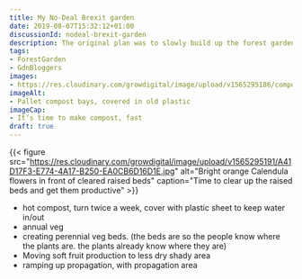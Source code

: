 ```yaml
---
title: My No-Deal Brexit garden
date: 2019-08-07T15:32:12+01:00
discussionId: nodeal-brexit-garden
description: The original plan was to slowly build up the forest garden and increase food production. Some rather ridiculous politics means annual vegetables are being pressed into duty at short notice
tags: 
- ForestGarden
- GdnBloggers
images: 
- https://res.cloudinary.com/growdigital/image/upload/v1565295186/compostbay-5A3C3B80.jpg
imageAlt: 
- Pallet compost bays, covered in old plastic
imageCap:
- It’s time to make compost, fast
draft: true
---
```


{{< figure src="https://res.cloudinary.com/growdigital/image/upload/v1565295191/A41D17F3-E774-4A17-B250-EA0CB6D16D1E.jpg" alt="Bright orange Calendula flowers in front of cleared raised beds" caption="Time to clear up the raised beds and get them productive" >}}

* hot compost, turn twice a week, cover with plastic sheet to keep water in/out
* annual veg 
* creating perennial veg beds. (the beds are so the people know where the plants are. the plants already know where they are)
* Moving soft fruit production to less dry shady area
* ramping up propagation, with propagation area
